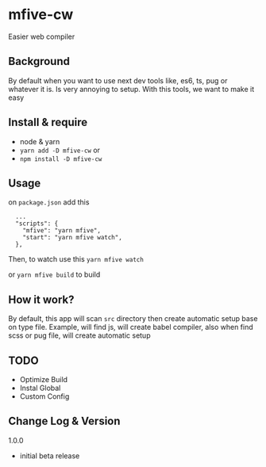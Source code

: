 # mfive-cw

Easier web compiler

## Background

By default when you want to use next dev tools like, es6, ts, pug or whatever it is. Is very annoying to setup. With this tools, we want to make it easy

## Install & require

- node & yarn
- `yarn add -D mfive-cw` or
- `npm install -D mfive-cw`

## Usage

on `package.json` add this

```
  ...
  "scripts": {
    "mfive": "yarn mfive",
    "start": "yarn mfive watch",
  },
```

Then, to watch use this
`yarn mfive watch`

or `yarn mfive build` to build

## How it work?

By default, this app will scan `src` directory then create automatic setup base on type file. Example, will find js, will create babel compiler, also when find scss or pug file, will create automatic setup

## TODO

- Optimize Build
- Instal Global
- Custom Config

## Change Log & Version

1.0.0

- initial beta release
